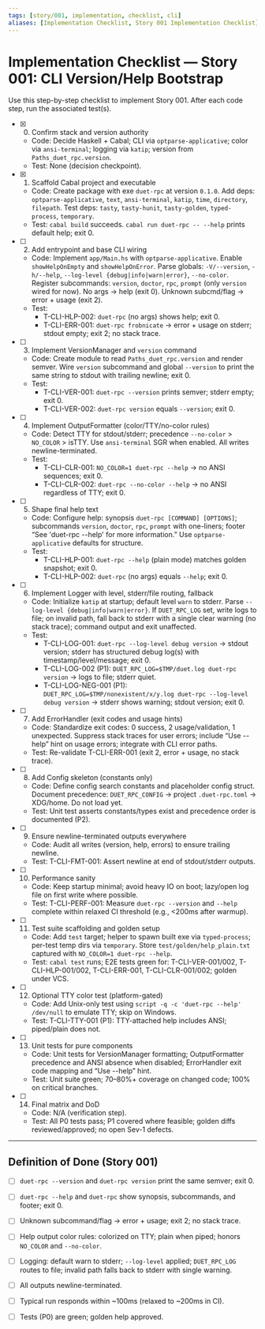 ```yaml
---
tags: [story/001, implementation, checklist, cli]
aliases: [Implementation Checklist, Story 001 Implementation Checklist]
---
```


# Implementation Checklist — Story 001: CLI Version/Help Bootstrap

Use this step-by-step checklist to implement Story 001. After each code step, run the associated test(s).

- [x] 0. Confirm stack and version authority
  - Code: Decide Haskell + Cabal; CLI via `optparse-applicative`; color via `ansi-terminal`; logging via `katip`; version from `Paths_duet_rpc.version`.
  - Test: None (decision checkpoint).

- [x] 1. Scaffold Cabal project and executable
  - Code: Create package with exe `duet-rpc` at version `0.1.0`. Add deps: `optparse-applicative`, `text`, `ansi-terminal`, `katip`, `time`, `directory`, `filepath`. Test deps: `tasty`, `tasty-hunit`, `tasty-golden`, `typed-process`, `temporary`.
  - Test: `cabal build` succeeds. `cabal run duet-rpc -- --help` prints default help; exit 0.

- [ ] 2. Add entrypoint and base CLI wiring
  - Code: Implement `app/Main.hs` with `optparse-applicative`. Enable `showHelpOnEmpty` and `showHelpOnError`. Parse globals: `-V/--version`, `-h/--help`, `--log-level {debug|info|warn|error}`, `--no-color`. Register subcommands: `version`, `doctor`, `rpc`, `prompt` (only `version` wired for now). No args → help (exit 0). Unknown subcmd/flag → error + usage (exit 2).
  - Test:
    - T-CLI-HLP-002: `duet-rpc` (no args) shows help; exit 0.
    - T-CLI-ERR-001: `duet-rpc frobnicate` → error + usage on stderr; stdout empty; exit 2; no stack trace.

- [ ] 3. Implement VersionManager and `version` command
  - Code: Create module to read `Paths_duet_rpc.version` and render semver. Wire `version` subcommand and global `--version` to print the same string to stdout with trailing newline; exit 0.
  - Test:
    - T-CLI-VER-001: `duet-rpc --version` prints semver; stderr empty; exit 0.
    - T-CLI-VER-002: `duet-rpc version` equals `--version`; exit 0.

- [ ] 4. Implement OutputFormatter (color/TTY/no-color rules)
  - Code: Detect TTY for stdout/stderr; precedence `--no-color` > `NO_COLOR` > isTTY. Use `ansi-terminal` SGR when enabled. All writes newline-terminated.
  - Test:
    - T-CLI-CLR-001: `NO_COLOR=1 duet-rpc --help` → no ANSI sequences; exit 0.
    - T-CLI-CLR-002: `duet-rpc --no-color --help` → no ANSI regardless of TTY; exit 0.

- [ ] 5. Shape final help text
  - Code: Configure help: synopsis `duet-rpc [COMMAND] [OPTIONS]`; subcommands `version`, `doctor`, `rpc`, `prompt` with one-liners; footer “See 'duet-rpc <command> --help' for more information.” Use `optparse-applicative` defaults for structure.
  - Test:
    - T-CLI-HLP-001: `duet-rpc --help` (plain mode) matches golden snapshot; exit 0.
    - T-CLI-HLP-002: `duet-rpc` (no args) equals `--help`; exit 0.

- [ ] 6. Implement Logger with level, stderr/file routing, fallback
  - Code: Initialize `katip` at startup; default level `warn` to stderr. Parse `--log-level {debug|info|warn|error}`. If `DUET_RPC_LOG` set, write logs to file; on invalid path, fall back to stderr with a single clear warning (no stack trace); command output and exit unaffected.
  - Test:
    - T-CLI-LOG-001: `duet-rpc --log-level debug version` → stdout version; stderr has structured debug log(s) with timestamp/level/message; exit 0.
    - T-CLI-LOG-002 (P1): `DUET_RPC_LOG=$TMP/duet.log duet-rpc version` → logs to file; stderr quiet.
    - T-CLI-LOG-NEG-001 (P1): `DUET_RPC_LOG=$TMP/nonexistent/x/y.log duet-rpc --log-level debug version` → stderr shows warning; stdout version; exit 0.

- [ ] 7. Add ErrorHandler (exit codes and usage hints)
  - Code: Standardize exit codes: 0 success, 2 usage/validation, 1 unexpected. Suppress stack traces for user errors; include “Use --help” hint on usage errors; integrate with CLI error paths.
  - Test: Re-validate T-CLI-ERR-001 (exit 2, error + usage, no stack trace).

- [ ] 8. Add Config skeleton (constants only)
  - Code: Define config search constants and placeholder config struct. Document precedence: `DUET_RPC_CONFIG` → project `.duet-rpc.toml` → XDG/home. Do not load yet.
  - Test: Unit test asserts constants/types exist and precedence order is documented (P2).

- [ ] 9. Ensure newline-terminated outputs everywhere
  - Code: Audit all writes (version, help, errors) to ensure trailing newline.
  - Test: T-CLI-FMT-001: Assert newline at end of stdout/stderr outputs.

- [ ] 10. Performance sanity
  - Code: Keep startup minimal; avoid heavy IO on boot; lazy/open log file on first write where possible.
  - Test: T-CLI-PERF-001: Measure `duet-rpc --version` and `--help` complete within relaxed CI threshold (e.g., <200ms after warmup).

- [ ] 11. Test suite scaffolding and golden setup
  - Code: Add `test` target; helper to spawn built exe via `typed-process`; per-test temp dirs via `temporary`. Store `test/golden/help_plain.txt` captured with `NO_COLOR=1 duet-rpc --help`.
  - Test: `cabal test` runs; E2E tests green for: T-CLI-VER-001/002, T-CLI-HLP-001/002, T-CLI-ERR-001, T-CLI-CLR-001/002; golden under VCS.

- [ ] 12. Optional TTY color test (platform-gated)
  - Code: Add Unix-only test using `script -q -c 'duet-rpc --help' /dev/null` to emulate TTY; skip on Windows.
  - Test: T-CLI-TTY-001 (P1): TTY-attached help includes ANSI; piped/plain does not.

- [ ] 13. Unit tests for pure components
  - Code: Unit tests for VersionManager formatting; OutputFormatter precedence and ANSI absence when disabled; ErrorHandler exit code mapping and “Use --help” hint.
  - Test: Unit suite green; 70–80%+ coverage on changed code; 100% on critical branches.

- [ ] 14. Final matrix and DoD
  - Code: N/A (verification step).
  - Test: All P0 tests pass; P1 covered where feasible; golden diffs reviewed/approved; no open Sev-1 defects.

---

## Definition of Done (Story 001)

- [ ] `duet-rpc --version` and `duet-rpc version` print the same semver; exit 0.
- [ ] `duet-rpc --help` and `duet-rpc` show synopsis, subcommands, and footer; exit 0.
- [ ] Unknown subcommand/flag → error + usage; exit 2; no stack trace.
- [ ] Help output color rules: colorized on TTY; plain when piped; honors `NO_COLOR` and `--no-color`.
- [ ] Logging: default warn to stderr; `--log-level` applied; `DUET_RPC_LOG` routes to file; invalid path falls back to stderr with single warning.
- [ ] All outputs newline-terminated.
- [ ] Typical run responds within ~100ms (relaxed to ~200ms in CI).
- [ ] Tests (P0) are green; golden help approved.

